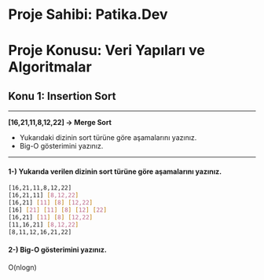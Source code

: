 # Proje Sahibi: Patika.Dev 
# Proje Konusu: Veri Yapıları ve Algoritmalar
## Konu 1: Insertion Sort
---
**[16,21,11,8,12,22] -> Merge Sort**
- Yukarıdaki dizinin sort türüne göre aşamalarını yazınız.
- Big-O gösterimini yazınız.
---

#### 1-) Yukarıda verilen dizinin sort türüne göre aşamalarını yazınız.
```sh
[16,21,11,8,12,22] 
[16,21,11] [8,12,22]
[16,21] [11] [8] [12,22]
[16] [21] [11] [8] [12] [22]
[16,21] [11] [8] [12,22]
[11,16,21] [8,12,22]
[8,11,12,16,21,22]
```
#### 2-) Big-O gösterimini yazınız.

O(nlogn)
